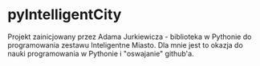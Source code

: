 # pyIntelligentCity
Projekt zainicjowany przez Adama Jurkiewicza - biblioteka w Pythonie do programowania zestawu Inteligentne Miasto.
Dla mnie jest to okazja do nauki programowania w Pythonie i "oswajanie" github'a.
